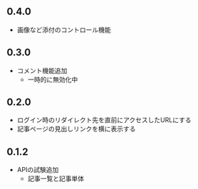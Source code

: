 ## 0.4.0

* 画像など添付のコントロール機能

## 0.3.0

* コメント機能追加
    * 一時的に無効化中

## 0.2.0

* ログイン時のリダイレクト先を直前にアクセスしたURLにする
* 記事ページの見出しリンクを横に表示する


## 0.1.2

* APIの試験追加
    * 記事一覧と記事単体
